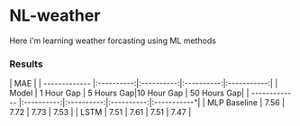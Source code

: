 # NL-weather
Here i'm learning weather forcasting using ML methods

### Results

|  	      	              MAE                                    | 
| ------------- |:----------:|:----------:|:----------:|:-----------:|
| Model         | 1 Hour Gap | 5 Hours Gap|10 Hour Gap | 50 Hours Gap|
| ------------- |:----------:|:----------:|:----------:|:-----------"|
| MLP Baseline  |  7.56      |  7.72      |   7.73     |  7.53       |
| LSTM          |  7.51      |  7.61      |   7.51     |  7.47       |
